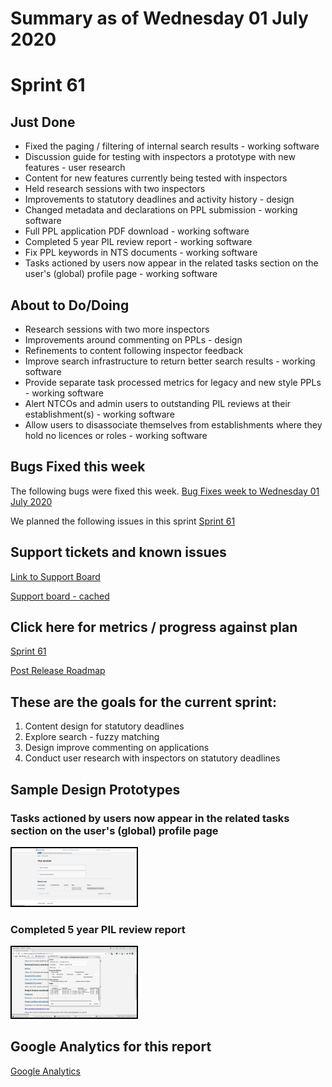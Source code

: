 # Summary as of Wednesday 01 July 2020 

# Sprint 61

## Just Done
* Fixed the paging / filtering of internal search results - working software
* Discussion guide for testing with inspectors a prototype with new features - user research
* Content for new features currently being tested with inspectors
* Held research sessions with two inspectors
* Improvements to statutory deadlines and activity history - design
* Changed metadata and declarations on PPL submission - working software
* Full PPL application PDF download - working software
* Completed 5 year PIL review report - working software
* Fix PPL keywords in NTS documents - working software
* Tasks actioned by users now appear in the related tasks section on the user's (global) profile page - working software

## About to Do/Doing
* Research sessions with two more inspectors
* Improvements around commenting on PPLs - design
* Refinements to content following inspector feedback
* Improve search infrastructure to return better search results - working software
* Provide separate task processed metrics for legacy and new style PPLs - working software
* Alert NTCOs and admin users to outstanding PIL reviews at their establishment(s) - working software
* Allow users to disassociate themselves from establishments where they hold no licences or roles - working software

## Bugs Fixed this week
The following bugs were fixed this week.
[Bug Fixes week to Wednesday 01 July 2020](graphs/bugs01072020.png)

We planned the following issues in this sprint 
[Sprint 61](graphs/sprint01072020.png)

## Support tickets and known issues
[Link to Support Board](https://collaboration.homeoffice.gov.uk/jira/secure/RapidBoard.jspa?rapidView=1717&selectedIssue=ASSB-253)

[Support board - cached](graphs/supportBoard01072020.png)

## Click here for metrics / progress against plan
[Sprint 61](graphs/progress01072020.png)

[Post Release Roadmap](graphs/roadmap01072020.png)

## These are the goals for the current sprint:

1. Content design for statutory deadlines 
2. Explore search - fuzzy matching 
3. Design improve commenting on applications 
4. Conduct user research with inspectors on statutory deadlines

## Sample Design Prototypes
### Tasks actioned by users now appear in the related tasks section on the user's (global) profile page
<a href="graphs/proto1_01072020.png"><img src="graphs/proto1_01072020.png" alt="HTML5 Icon" width="200" style="border:2px solid black"></a>
<br>
### Completed 5 year PIL review report
<a href="graphs/proto2_01072020.png"><img src="graphs/proto2_01072020.png" alt="HTML5 Icon" width="200" style="border:2px solid black"></a>
<br>


## Google Analytics for this report
[Google Analytics](graphs/GA01072020.png)

